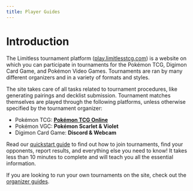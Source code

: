 ```yaml
---
title: Player Guides
---
```


# Introduction

The Limitless tournament platform ([play.limitlesstcg.com](https://play.limitlesstcg.com/)) is a website on which you can participate in tournaments for the Pokémon TCG, Digimon Card Game, and Pokémon Video Games. Tournaments are ran by many different organizers and in a variety of formats and styles.

The site takes care of all tasks related to tournament procedures, like generating pairings and decklist submission.
Tournament matches themselves are played through the following platforms, unless otherwise specified by the tournament organizer:

* Pokémon TCG: **[Pokémon TCG Online](https://www.pokemon.com/us/pokemon-tcg/play-online/)**
* Pokémon VGC: **Pokémon Scarlet & Violet**
* Digimon Card Game: **Discord & Webcam**

Read our [quickstart guide](/player/account) to find out how to join tournaments, find your opponents, report results, and everything else you need to know! It takes less than 10 minutes to complete and will teach you all the essential information.

If you are looking to run your own tournaments on the site, check out the [organizer guides](/organizer).